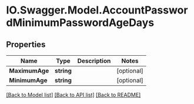 # IO.Swagger.Model.AccountPasswordMinimumPasswordAgeDays
## Properties

Name | Type | Description | Notes
------------ | ------------- | ------------- | -------------
**MaximumAge** | **string** |  | [optional] 
**MinimumAge** | **string** |  | [optional] 

[[Back to Model list]](../README.md#documentation-for-models) [[Back to API list]](../README.md#documentation-for-api-endpoints) [[Back to README]](../README.md)

